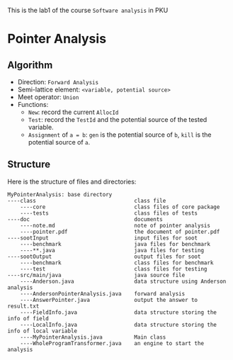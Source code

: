This is the lab1 of the course `Software analysis` in PKU

# Pointer Analysis

## Algorithm
* Direction: `Forward Analysis`
* Semi-lattice element: `<variable, potential source>`
* Meet operator: `Union`
* Functions:
    * `New`: record the current `AllocId`
    * `Test`: record the `TestId` and the potential source of the tested variable.
    * `Assignment` of `a = b`: `gen` is the potential source of `b`, `kill` is the potential source of `a`.

## Structure

Here is the structure of files and directories:
```
MyPointerAnalysis: base directory
----class                               class file
    ----core                            class files of core package
    ----tests                           class files of tests
----doc                                 documents
    ----note.md                         note of pointer analysis
    ----pointer.pdf                     the document of pointer.pdf
----sootInput                           input files for soot
    ----benchmark                       java files for benchmark
    ----**.java                         java files for testing
----sootOutput                          output files for soot
    ----benchmark                       class files for benchmark
    ----test                            class files for testing
----src/main/java                       java source file
    ----Anderson.java                   data structure using Anderson analysis
    ----AndersonPointerAnalysis.java    forward analysis
    ----AnswerPointer.java              output the answer to result.txt
    ----FieldInfo.java                  data structure storing the info of field
    ----LocalInfo.java                  data structure storing the info of local variable
    ----MyPointerAnalysis.java          Main class
    ----WholeProgramTransformer.java    an engine to start the analysis

```